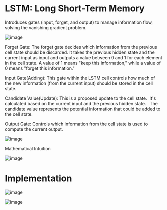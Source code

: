 # LSTM: Long Short-Term Memory

 Introduces gates (input, forget, and output) to manage information flow, solving the vanishing gradient problem.

![image](https://github.com/user-attachments/assets/82d5e89a-135a-421b-b894-82c9c7809d01)

Forget Gate: The forget gate decides which information from the previous cell state should be discarded. It takes the previous hidden state and the current input as input and outputs a value between 0 and 1 for each element in the cell state. A value of 1 means "keep this information," while a value of 0 means "forget this information."

Input Gate(Adding): This gate within the LSTM cell controls how much of the new information (from the current input) should be stored in the cell state.

Candidate Value(Update): This is a proposed update to the cell state.  It's calculated based on the current input and the previous hidden state.   
The candidate value represents the potential information that could be added to the cell state.  

Output Gate: Controls which information from the cell state is used to compute the current output.  

![image](https://github.com/user-attachments/assets/1b713834-bc1a-4224-8ed1-27e90e784ee3)

Mathematical Intuition

![image](https://github.com/user-attachments/assets/2b7ed4a7-26f8-4a0a-b306-265d370715da)


# Implementation

![image](https://github.com/user-attachments/assets/f403f64e-0aae-49e1-92ba-582cf534651c)

![image](https://github.com/user-attachments/assets/3923effe-f1bc-4d35-8ac6-898551f277ba)


